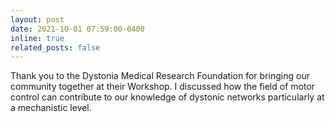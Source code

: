 ```yaml
---
layout: post
date: 2021-10-01 07:59:00-0400
inline: true
related_posts: false
---
```


Thank you to the Dystonia Medical Research Foundation for bringing our community together at their Workshop.  I discussed how the field of motor control can contribute to our knowledge of dystonic networks particularly at a mechanistic level.      


